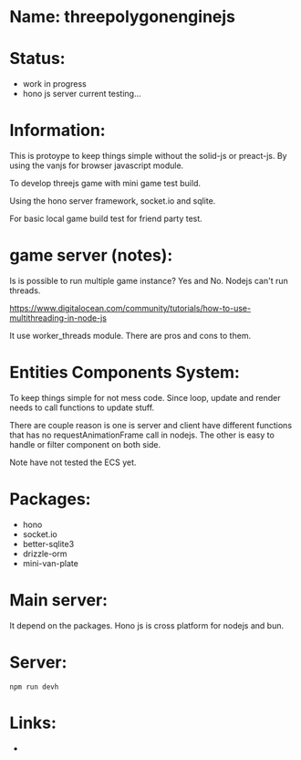 # Name: threepolygonenginejs

# Status:
 * work in progress
 * hono js server current testing...

# Information:
  This is protoype to keep things simple without the solid-js or preact-js. By using the vanjs for browser javascript module.

  To develop threejs game with mini game test build.
  
  Using the hono server framework, socket.io and sqlite.

  For basic local game build test for friend party test.

# game server (notes):
 Is is possible to run multiple game instance? Yes and No. Nodejs can't run threads.

 https://www.digitalocean.com/community/tutorials/how-to-use-multithreading-in-node-js

 It use worker_threads module. There are pros and cons to them.



# Entities Components System:
 To keep things simple for not mess code. Since loop, update and render needs to call functions to update stuff.

 There are couple reason is one is server and client have different functions that has no requestAnimationFrame call in nodejs. The other is easy to handle or filter component on both side.

 Note have not tested the ECS yet.

# Packages:
 * hono
 * socket.io
 * better-sqlite3
 * drizzle-orm
 * mini-van-plate
  
# Main server:
 It depend on the packages.
 Hono js is cross platform for nodejs and bun.

# Server:
```
npm run devh
```

# Links:
 * 